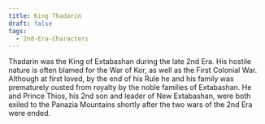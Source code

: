 ```yaml
---
title: King Thadarin
draft: false
tags:
  - 2nd-Era-Characters
---
```

Thadarin was the King of Extabashan during the late 2nd Era. His hostile nature is often blamed for the War of Kor, as well as the First Colonial War. Although at first loved, by the end of his Rule he and his family was prematurely ousted from royalty by the noble families of Extabashan. He and Prince Thios, his 2nd son and leader of New Extabashan, were both exiled to the Panazia Mountains shortly after the two wars of the 2nd Era were ended.